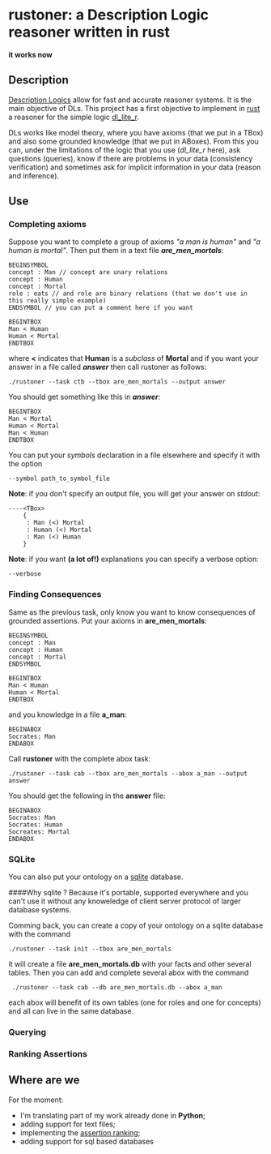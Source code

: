 # rustoner: a Description Logic reasoner written in rust
**it works now**

## Description 

[Description Logics](http://dl.kr.org) allow for fast and accurate reasoner systems. It is the main objective of DLs.
This project has a first objective to implement in [rust](https://www.rust-lang.org/) a reasoner for the simple logic
[dl_lite_r](https://link.springer.com/article/10.1007/s10817-007-9078-x).

DLs works like model theory, where you have axioms (that we put in a TBox) and also some grounded knowledge 
(that we put in ABoxes).
From this you can, under the limitations of the logic that you use (*dl_lite_r* here), ask
questions (queries), know if there are problems in your data (consistency verification) and sometimes ask
for implicit information in your data (reason and inference).

## Use

### Completing axioms 
Suppose you want to complete a group of axioms 
_"a man is human"_ and _"a human is mortal"_.
Then put them in a text file *__are_men_mortals__*:
```
BEGINSYMBOL
concept : Man // concept are unary relations
concept : Human
concept : Mortal
role : eats // and role are binary relations (that we don't use in this really simple example)
ENDSYMBOL // you can put a comment here if you want

BEGINTBOX
Man < Human
Human < Mortal
ENDTBOX
```
where **<** indicates that __Human__ is a _subclass_ of __Mortal__
and if you want your answer in a file called *__answer__* then call 
rustoner as follows:
```shell script
./rustoner --task ctb --tbox are_men_mortals --output answer
```

You should get something like this in *__answer__*:
```
BEGINTBOX
Man < Mortal
Human < Mortal
Man < Human
ENDTBOX
```

You can put your *symbols* declaration in a file elsewhere and specify it with
the option
```
--symbol path_to_symbol_file
```

**Note**: if you don't specify an output file, you will get your answer
on _stdout_:
```shell script
----<TBox>
    {
     : Man (<) Mortal
     : Human (<) Mortal
     : Man (<) Human
    }
```

**Note**: if you want __(a lot of!)__ explanations you can specify a 
verbose option:
```
--verbose
```

### Finding Consequences

Same as the previous task, only know you want to know consequences of
grounded assertions. Put your axioms in  **are_men_mortals**:
```
BEGINSYMBOL
concept : Man
concept : Human
concept : Mortal
ENDSYMBOL 

BEGINTBOX
Man < Human
Human < Mortal
ENDTBOX
```

and you knowledge in a file **a_man**:
```
BEGINABOX
Socrates: Man
ENDABOX
```

Call **rustoner** with the complete abox task:
```shell script
./rustoner --task cab --tbox are_men_mortals --abox a_man --output answer
```

You should get the following in the **answer** file:
```
BEGINABOX
Socrates: Man
Socrates: Human
Socreates: Mortal
ENDABOX
```

### SQLite

You can also put your ontology on a [sqlite](https://www.sqlite.org/index.html) database.

####Why sqlite ? 
Because it's portable, supported everywhere and you can't use it without any
knoweledge of client server protocol of larger database systems.

Comming back, you can create a copy of your ontology on a sqlite database with the
command 
```
./rustoner --task init --tbox are_men_mortals 
```
it will create a file __are_men_mortals.db__ with your facts and other several tables.
Then you can add and complete several abox with the command 
```
 ./rustoner --task cab --db are_men_mortals.db --abox a_man 
```
each abox will benefit of its own tables (one for roles and one for concepts) and all
can live in the same database.

### Querying

### Ranking Assertions

## Where are we

For the moment:
* I'm translating part of my work already done in __Python__;
* adding support for text files;
* implementing the [assertion ranking](http://ceur-ws.org/Vol-2663/paper-20.pdf);
* adding support for sql based databases
